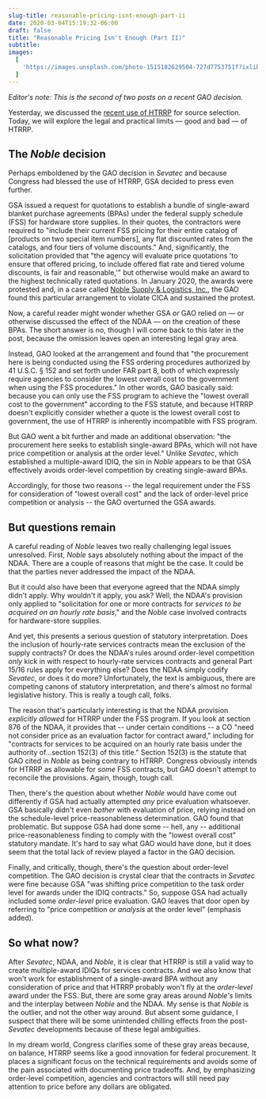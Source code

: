 ```yaml
---
slug-title: reasonable-pricing-isnt-enough-part-ii
date: 2020-03-04T15:19:32-06:00
draft: false
title: "Reasonable Pricing Isn't Enough (Part II)"
subtitle:
images:
  [
    'https://images.unsplash.com/photo-1515182629504-727d7753751f?ixlib=rb-1.2.1&ixid=eyJhcHBfaWQiOjEyMDd9&auto=format&fit=crop&w=900&q=60',
  ]
---
```


_Editor's note: This is the second of two posts on a recent GAO decision._

Yesterday, we discussed the [recent use of HTRRP](/2020/03/reasonable-pricing-isnt-enough/) for source selection. Today, we will explore the legal and practical limits — good and bad — of HTRRP.

## The _Noble_ decision

Perhaps emboldened by the GAO decision in _Sevatec_ and because Congress had blessed the use of HTRRP, GSA decided to press even further.

GSA issued a request for quotations to establish a bundle of single-award blanket purchase agreements (BPAs) under the federal supply schedule (FSS) for hardware store supplies. In their quotes, the contractors were required to "include their current FSS pricing for their entire catalog of [products on two special item numbers], any flat discounted rates from the catalogs, and four tiers of volume discounts." And, significantly, the solicitation provided that "the agency will evaluate price quotations 'to ensure that offered pricing, to include offered flat rate and tiered volume discounts, is fair and reasonable,'" but otherwise would make an award to the highest technically rated quotations. In January 2020, the awards were protested and, in a case called [Noble Supply & Logistics, Inc.](https://www.gao.gov/products/b-418141#mt=e-report), the GAO found this particular arrangement to violate CICA and sustained the protest.

Now, a careful reader might wonder whether GSA or GAO relied on — or otherwise discussed the effect of the NDAA — on the creation of these BPAs. The short answer is no, though I will come back to this later in the post, because the omission leaves open an interesting legal gray area.

Instead, GAO looked at the arrangement and found that "the procurement here is being conducted using the FSS ordering procedures authorized by 41 U.S.C. § 152 and set forth under FAR part 8, both of which expressly require agencies to consider the lowest overall cost to the government when using the FSS procedures." In other words, GAO basically said: because you can only use the FSS program to achieve the "lowest overall cost to the government" according to the FSS statute, and because HTRRP doesn't explicitly consider whether a quote is the lowest overall cost to government, the use of HTRRP is inherently incompatible with FSS program.

But GAO went a bit further and made an additional observation: "the procurement here seeks to establish single-award BPAs, which will not have price competition or analysis at the order level." Unlike _Sevatec_, which established a multiple-award IDIQ, the sin in _Noble_ appears to be that GSA effectively avoids order-level competition by creating single-award BPAs.

Accordingly, for those two reasons -- the legal requirement under the FSS for consideration of "lowest overall cost" and the lack of order-level price competition or analysis -- the GAO overturned the GSA awards.

## But questions remain

A careful reading of _Noble_ leaves two really challenging legal issues unresolved. First, _Noble_ says absolutely nothing about the impact of the NDAA. There are a couple of reasons that might be the case. It could be that the parties never addressed the impact of the NDAA.

But it could also have been that everyone agreed that the NDAA simply didn't apply. Why wouldn't it apply, you ask? Well, the NDAA's provision only applied to "solicitation for one or more contracts for _services to be acquired on an hourly rate basis_," and the _Noble_ case involved contracts for hardware-store supplies.

And yet, this presents a serious question of statutory interpretation. Does the inclusion of hourly-rate services contracts mean the exclusion of the supply contracts? Or does the NDAA's rules around order-level competition _only_ kick in with respect to hourly-rate services contracts and general Part 15/16 rules apply for everything else? Does the NDAA simply codify _Sevatec_, or does it do more? Unfortunately, the text is ambiguous, there are competing canons of statutory interpretation, and there's almost no formal legislative history. This is really a tough call, folks.

The reason that's particularly interesting is that the NDAA provision _explicitly allowed_ for HTRRP under the FSS program. If you look at section 876 of the NDAA, it provides that -- under certain conditions -- a CO "need not consider price as an evaluation factor for contract award," including for "contracts for services to be acquired on an hourly rate basis under the authority of...section 152(3) of this title." Section 152(3) is the statute that GAO cited in _Noble_ as being contrary to HTRRP. Congress obviously intends for HTRRP as allowable for _some_ FSS contracts, but GAO doesn't attempt to reconcile the provisions. Again, though, tough call.

Then, there's the question about whether _Noble_ would have come out differently if GSA had actually attempted _any_ price evaluation whatsoever. GSA basically didn't even _bother_ with evaluation of price, relying instead on the schedule-level price-reasonableness determination. GAO found that problematic. But suppose GSA had done some -- hell, any -- additional price-reasonableness finding to comply with the "lowest overall cost" statutory mandate. It's hard to say what GAO would have done, but it does seem that the total lack of review played a factor in the GAO decision.

Finally, and critically, though, there's the question about order-level competition. The GAO decision is crystal clear that the contracts in _Sevatec_ were fine because GSA "was shifting price competition to the task order level for awards under the IDIQ contracts." So, suppose GSA had actually included some _order-level_ price evaluation. GAO leaves that door open by referring to "price competition _or analysis_ at the order level" (emphasis added).

## So what now?

After _Sevatec_, NDAA, and _Noble_, it is clear that HTRRP is still a valid way to create multiple-award IDIQs for services contracts. And we also know that won't work for establishment of a single-award BPA without any consideration of price and that HTRRP probably won't fly at the _order-level_ award under the FSS. But, there are some gray areas around _Noble's_ limits and the interplay between _Noble_ and the NDAA. My sense is that _Noble_ is the outlier, and not the other way around. But absent some guidance, I suspect that there will be some unintended chilling effects from the post-_Sevatec_ developments because of these legal ambiguities.

In my dream world, Congress clarifies some of these gray areas because, on balance, HTRRP seems like a good innovation for federal procurement. It places a significant focus on the technical requirements and avoids some of the pain associated with documenting price tradeoffs. And, by emphasizing order-level competition, agencies and contractors will still need pay attention to price before any dollars are obligated.
